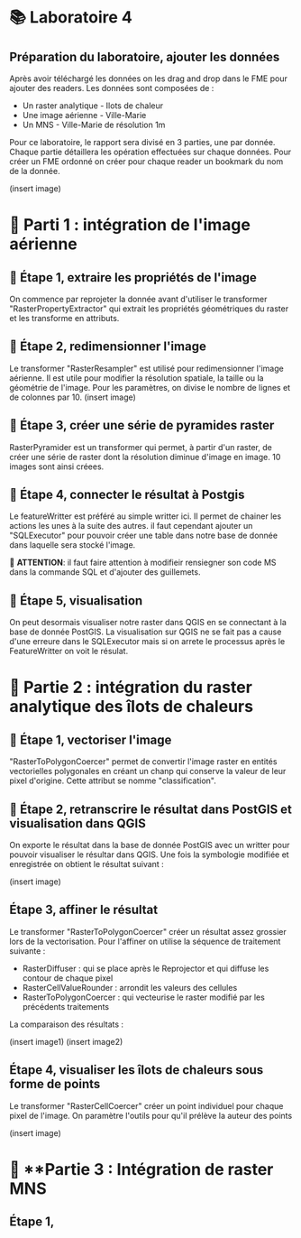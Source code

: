 # **📚 Laboratoire 4**
## **Préparation du laboratoire, ajouter les données**

Après avoir téléchargé les données on les drag and drop dans le FME pour ajouter des readers. Les données sont composées de :
- Un raster analytique - Ilots de chaleur
- Une image aérienne - Ville-Marie
- Un MNS - Ville-Marie de résolution 1m


Pour ce laboratoire, le rapport sera divisé en 3 parties, une par donnée. Chaque partie détaillera les opération effectuées sur chaque données. Pour créer un FME ordonné on créer pour chaque reader un bookmark du nom de la donnée.

(insert image)

# 📜 **Parti 1 : intégration de l'image aérienne**

## 📝 Étape 1, extraire les propriétés de l'image

On commence par reprojeter la donnée avant d'utiliser le transformer "RasterPropertyExtractor" qui extrait les propriétés géométriques du raster et les transforme en attributs.

## 📝 Étape 2, redimensionner l'image

Le transformer "RasterResampler" est utilisé pour redimensionner l'image aérienne. Il est utile pour modifier la résolution spatiale, la taille ou la géométrie de l'image. Pour les paramètres, on divise le nombre de lignes et de colonnes par 10. (insert image)

## 📝 Étape 3, créer une série de pyramides raster

RasterPyramider est un transformer qui permet, à partir d'un raster, de créer une série de raster dont la résolution diminue d'image en image. 10 images sont ainsi créees.

## 📝 Étape 4, connecter le résultat à Postgis

Le featureWritter est préféré au simple writter ici. Il permet de chainer les actions les unes à la suite des autres. il faut cependant ajouter un "SQLExecutor" pour pouvoir créer une table dans notre base de donnée dans laquelle sera stocké l'image.

📢 **ATTENTION**: il faut faire attention à modifieir  rensiegner son code MS dans la commande SQL et d'ajouter des guillemets.

## 📝 Étape 5, visualisation

On peut desormais visualiser notre raster dans QGIS en se connectant à la base de donnée PostGIS. La visualisation sur QGIS ne se fait pas a cause d'une erreure dans le SQLExecutor mais si on arrete le processus après le FeatureWritter on voit le résulat.


# 📜 **Partie 2 : intégration du raster analytique des îlots de chaleurs**

## 📝 Étape 1, vectoriser l'image

"RasterToPolygonCoercer" permet de convertir l'image raster en entités vectorielles polygonales en créant un chanp qui conserve la valeur de leur pixel d'origine. Cette attribut se nomme "classification".

## 📝 Étape 2, retranscrire le résultat dans PostGIS et visualisation dans QGIS

On exporte le résultat dans la base de donnée PostGIS avec un writter pour pouvoir visualiser le résultar dans QGIS. Une fois la symbologie modifiée et enregistrée on obtient le résultat suivant :

(insert image)

## Étape 3, affiner le résultat

Le transformer "RasterToPolygonCoercer" créer un résultat assez grossier lors de la vectorisation. Pour l'affiner on utilise la séquence de traitement suivante :

- RasterDiffuser : qui se place après le Reprojector et qui diffuse les contour de chaque pixel
- RasterCellValueRounder : arrondit les valeurs des cellules
- RasterToPolygonCoercer : qui vecteurise le raster modifié par les précédents traitements

La comparaison des résultats :

(insert image1)
(insert image2)

## Étape 4, visualiser les îlots de chaleurs sous forme de points

Le transformer "RasterCellCoercer" créer un point individuel pour chaque pixel de l'image. On paramètre l'outils pour qu'il prélève la auteur des points

(insert image)


# 📜 **Partie 3 : Intégration de raster MNS

## Étape 1, 